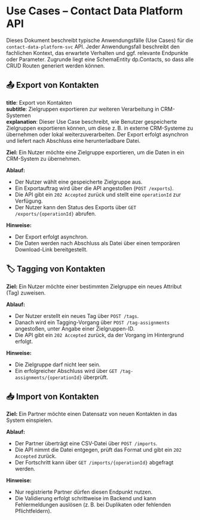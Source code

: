 
# Use Cases – Contact Data Platform API

Dieses Dokument beschreibt typische Anwendungsfälle (Use Cases) für die `contact-data-platform-svc` API. Jeder Anwendungsfall beschreibt den fachlichen Kontext, das erwartete Verhalten und ggf. relevante Endpunkte oder Parameter.
Zugrunde liegt eine SchemaEntity dp.Contacts, so dass alle CRUD Routen generiert werden können.

## 📤 Export von Kontakten

**title**: Export von Kontakten  
**subtitle**: Zielgruppen exportieren zur weiteren Verarbeitung in CRM-Systemen  
**explanation**: Dieser Use Case beschreibt, wie Benutzer gespeicherte Zielgruppen exportieren können, um diese z. B. in externe CRM-Systeme zu übernehmen oder lokal weiterzuverarbeiten. Der Export erfolgt asynchron und liefert nach Abschluss eine herunterladbare Datei.

**Ziel:** Ein Nutzer möchte eine Zielgruppe exportieren, um die Daten in ein CRM-System zu übernehmen.

**Ablauf:**

- Der Nutzer wählt eine gespeicherte Zielgruppe aus.
- Ein Exportauftrag wird über die API angestoßen (`POST /exports`).
- Die API gibt ein `202 Accepted` zurück und stellt eine `operationId` zur Verfügung.
- Der Nutzer kann den Status des Exports über `GET /exports/{operationId}` abrufen.

**Hinweise:**

- Der Export erfolgt asynchron.
- Die Daten werden nach Abschluss als Datei über einen temporären Download-Link bereitgestellt.

## 🏷 Tagging von Kontakten

**Ziel:** Ein Nutzer möchte einer bestimmten Zielgruppe ein neues Attribut (Tag) zuweisen.

**Ablauf:**

- Der Nutzer erstellt ein neues Tag über `POST /tags`.
- Danach wird ein Tagging-Vorgang über `POST /tag-assignments` angestoßen, unter Angabe einer Zielgruppen-ID.
- Die API gibt ein `202 Accepted` zurück, da der Vorgang im Hintergrund erfolgt.

**Hinweise:**

- Die Zielgruppe darf nicht leer sein.
- Ein erfolgreicher Abschluss wird über `GET /tag-assignments/{operationId}` überprüft.

## 📥 Import von Kontakten

**Ziel:** Ein Partner möchte einen Datensatz von neuen Kontakten in das System einspielen.

**Ablauf:**

- Der Partner überträgt eine CSV-Datei über `POST /imports`.
- Die API nimmt die Datei entgegen, prüft das Format und gibt ein `202 Accepted` zurück.
- Der Fortschritt kann über `GET /imports/{operationId}` abgefragt werden.

**Hinweise:**

- Nur registrierte Partner dürfen diesen Endpunkt nutzen.
- Die Validierung erfolgt schrittweise im Backend und kann Fehlermeldungen auslösen (z. B. bei Duplikaten oder fehlenden Pflichtfeldern).
